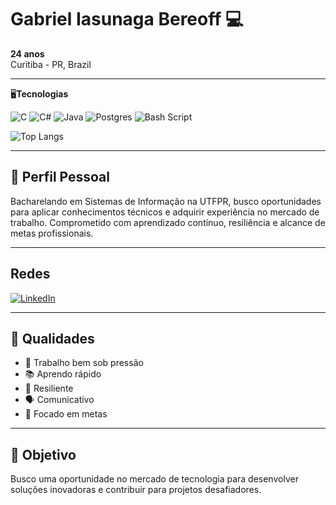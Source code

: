 # Gabriel Iasunaga Bereoff 💻

**24 anos**  
Curitiba - PR, Brazil  

---
🖥️**Tecnologias**

![C](https://img.shields.io/badge/c-%2300599C.svg?style=for-the-badge&logo=c&logoColor=white)
![C#](https://img.shields.io/badge/c%23-%23239120.svg?style=for-the-badge&logo=csharp&logoColor=white)
![Java](https://img.shields.io/badge/java-%23ED8B00.svg?style=for-the-badge&logo=openjdk&logoColor=white)
![Postgres](https://img.shields.io/badge/postgres-%23316192.svg?style=for-the-badge&logo=postgresql&logoColor=white)
![Bash Script](https://img.shields.io/badge/bash_script-%23121011.svg?style=for-the-badge&logo=gnu-bash&logoColor=white)

![Top Langs](https://github-readme-stats-git-masterrstaa-rickstaa.vercel.app/api/top-langs/?username=GBereoff&bg_color=000&border_color=30A3DC&title_color=E94D5F&text_color=FFF)

---

## 👤 Perfil Pessoal

Bacharelando em Sistemas de Informação na UTFPR, busco oportunidades para aplicar conhecimentos técnicos e adquirir experiência no mercado de trabalho. Comprometido com aprendizado contínuo, resiliência e alcance de metas profissionais.

---

## Redes

[![LinkedIn](https://img.shields.io/badge/LinkedIn-0077B5?style=for-the-badge&logo=linkedin&logoColor=white)](https://www.linkedin.com/in/Gabriel/)

---

## 🌟 Qualidades

- 🚀 Trabalho bem sob pressão  
- 📚 Aprendo rápido  
- 💪 Resiliente  
- 🗣️ Comunicativo  
- 🎯 Focado em metas  

---

## 🎯 Objetivo

Busco uma oportunidade no mercado de tecnologia para desenvolver soluções inovadoras e contribuir para projetos desafiadores.  
